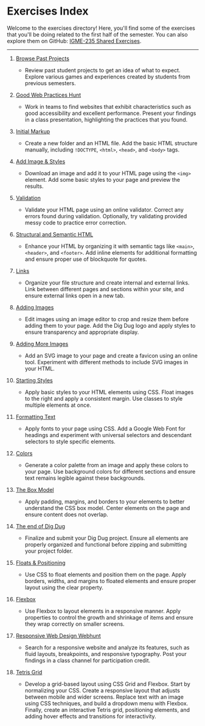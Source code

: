 # Exercises Index

Welcome to the exercises directory! Here, you'll find some of the exercises that you'll be doing related to the first half of the semester. You can also explore them on GitHub: [IGME-235 Shared Exercises](https://github.com/rit-igm-web/igme-235-shared/tree/main/exercises). 

---

1. [Browse Past Projects](past-projects.md)
    - Review past student projects to get an idea of what to expect. Explore various games and experiences created by students from previous semesters.

2. [Good Web Practices Hunt](./exercises/good-web-practices.md)
    - Work in teams to find websites that exhibit characteristics such as good accessibility and excellent performance. Present your findings in a class presentation, highlighting the practices that you found.

3. [Initial Markup](./exercises/initial-markup.html)
    - Create a new folder and an HTML file. Add the basic HTML structure manually, including `!DOCTYPE`, `<html>`, `<head>`, and `<body>` tags.

4. [Add Image & Styles](./exercises/image-styles.html)
    - Download an image and add it to your HTML page using the `<img>` element. Add some basic styles to your page and preview the results.

5. [Validation](./exercises/validation.html)
    - Validate your HTML page using an online validator. Correct any errors found during validation. Optionally, try validating provided messy code to practice error correction.

6. [Structural and Semantic HTML](./exercises/semantic-html.html)
    - Enhance your HTML by organizing it with semantic tags like `<main>`, `<header>`, and `<footer>`. Add inline elements for additional formatting and ensure proper use of blockquote for quotes.

7. [Links](./exercises/links.html)
    - Organize your file structure and create internal and external links. Link between different pages and sections within your site, and ensure external links open in a new tab.

8. [Adding Images](./exercises/adding-images.html)
    - Edit images using an image editor to crop and resize them before adding them to your page. Add the Dig Dug logo and apply styles to ensure transparency and appropriate display.

9. [Adding More Images](./exercises/adding-more-images.html)
    - Add an SVG image to your page and create a favicon using an online tool. Experiment with different methods to include SVG images in your HTML.

10. [Starting Styles](./exercises/starting-styles.html)
    - Apply basic styles to your HTML elements using CSS. Float images to the right and apply a consistent margin. Use classes to style multiple elements at once.

11. [Formatting Text](./exercises/text.html)
    - Apply fonts to your page using CSS. Add a Google Web Font for headings and experiment with universal selectors and descendant selectors to style specific elements.

12. [Colors](./exercises/colors.html)
    - Generate a color palette from an image and apply these colors to your page. Use background colors for different sections and ensure text remains legible against these backgrounds.

13. [The Box Model](./exercises/box-model.html)
    - Apply padding, margins, and borders to your elements to better understand the CSS box model. Center elements on the page and ensure content does not overlap.

14. [The end of Dig Dug](./exercises/end-of-digdug.html)
    - Finalize and submit your Dig Dug project. Ensure all elements are properly organized and functional before zipping and submitting your project folder.

15. [Floats & Positioning](./exercises/floats-positioning.html)
    - Use CSS to float elements and position them on the page. Apply borders, widths, and margins to floated elements and ensure proper layout using the clear property.

16. [Flexbox](./exercises/flexbox.html)
    - Use Flexbox to layout elements in a responsive manner. Apply properties to control the growth and shrinkage of items and ensure they wrap correctly on smaller screens.

17. [Responsive Web Design Webhunt](./exercises/rwd-webhunt.html)
    - Search for a responsive website and analyze its features, such as fluid layouts, breakpoints, and responsive typography. Post your findings in a class channel for participation credit.

18. [Tetris Grid](./exercises/tetris-grid.html)
    - Develop a grid-based layout using CSS Grid and Flexbox. Start by normalizing your CSS. Create a responsive layout that adjusts between mobile and wider screens. Replace text with an image using CSS techniques, and build a dropdown menu with Flexbox. Finally, create an interactive Tetris grid, positioning elements, and adding hover effects and transitions for interactivity.

